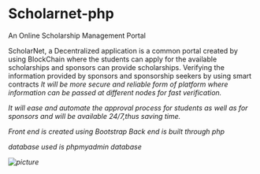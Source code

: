 
# Scholarnet-php
An Online Scholarship Management Portal

ScholarNet, a Decentralized application is a common portal created by using BlockChain where the students can apply for the available scholarships and sponsors 
     can provide scholarships.
Verifying the information provided by sponsors and sponsorship seekers by using smart contracts <em>It will be more secure and reliable form of platform 
     where information can be passed at different nodes 
     for fast verification.
  
 It will ease and automate the approval process for students as well as for sponsors and will be available 24/7,thus saving time.
 
 
 Front end is created using Bootstrap
 Back end is built through php
 
 database used is phpmyadmin database


![picture](sm.jpg)
 
 

